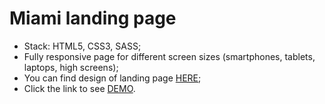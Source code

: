 # Miami landing page #

* Stack: HTML5, CSS3, SASS;
* Fully responsive page for different screen sizes (smartphones, tablets, laptops, high screens);
* You can find design of landing page [HERE](https://www.figma.com/file/1OuHYIGkq69vfM9aTEDH2M/landing_page_miami);
* Click the link to see [DEMO](https://billizane.github.io/miami_landing_page/).
